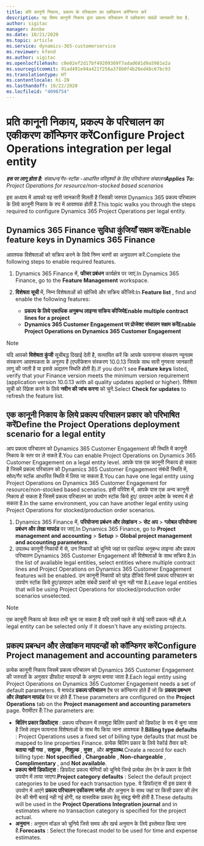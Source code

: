 ```yaml
---
title: प्रति कानूनी निकाय, प्रकल्प के परिचालन का एकीकरण कॉन्फिगर करें
description: यह विषय कानूनी निकाय द्वारा प्रकल्प परिचालन में एकीकरण संबंधी जानकारी देता है.
author: sigitac
manager: Annbe
ms.date: 10/21/2020
ms.topic: article
ms.service: dynamics-365-customerservice
ms.reviewer: kfend
ms.author: sigitac
ms.openlocfilehash: c0e02ef2d17bf49209369f7adad681d9a5981e2a
ms.sourcegitcommit: 91ad491e94a421f256a378b0f4b26ed48c67bc93
ms.translationtype: HT
ms.contentlocale: hi-IN
ms.lasthandoff: 10/22/2020
ms.locfileid: "4096754"
---
```

# <a name="configure-project-operations-integration-per-legal-entity"></a><span data-ttu-id="ccdab-103">प्रति कानूनी निकाय, प्रकल्प के परिचालन का एकीकरण कॉन्फिगर करें</span><span class="sxs-lookup"><span data-stu-id="ccdab-103">Configure Project Operations integration per legal entity</span></span> 

<span data-ttu-id="ccdab-104">_**इस पर लागू होता है:** संसाधन/गैर-स्टॉक -आधारित परिदृश्यों के लिए परियोजना संचालन_</span><span class="sxs-lookup"><span data-stu-id="ccdab-104">_**Applies To:** Project Operations for resource/non-stocked based scenarios_</span></span>

<span data-ttu-id="ccdab-105">इस अध्याय में आपको वह सारी जानकारी मिलती है जिसकी जरुरत Dynamics 365 प्रकल्प परिचालन के लिये कानूनी निकाय के रुप में आवश्यक होती है.</span><span class="sxs-lookup"><span data-stu-id="ccdab-105">This topic walks you through the steps required to configure Dynamics 365 Project Operations per legal entity.</span></span>

## <a name="enable-feature-keys-in-dynamics-365-finance"></a><span data-ttu-id="ccdab-106">Dynamics 365 Finance सुविधा कुंजियाँ सक्षम करें</span><span class="sxs-lookup"><span data-stu-id="ccdab-106">Enable feature keys in Dynamics 365 Finance</span></span>

<span data-ttu-id="ccdab-107">आवश्यक विशेषताओं को सक्रिय करने के लिये निम्न चरणों का अनुपालन करें.</span><span class="sxs-lookup"><span data-stu-id="ccdab-107">Complete the following steps to enable required features.</span></span>

1. <span data-ttu-id="ccdab-108">Dynamics 365 Finance में, **फीचर प्रबंधन** कार्यक्षेत्र पर जाएं.</span><span class="sxs-lookup"><span data-stu-id="ccdab-108">In Dynamics 365 Finance, go to the **Feature Management** workspace.</span></span>
2. <span data-ttu-id="ccdab-109">**विशेषता सूची** में, निम्न विशेषताओं को खोजिये और सक्रिय कीजिये:</span><span class="sxs-lookup"><span data-stu-id="ccdab-109">In **Feature list** , find and enable the following features:</span></span>
  
    - <span data-ttu-id="ccdab-110">**प्रकल्प के लिये एकाधिक अनुबन्ध लाइन्स सक्रिय कीजिये**</span><span class="sxs-lookup"><span data-stu-id="ccdab-110">**Enable multiple contract lines for a project**</span></span>
    - <span data-ttu-id="ccdab-111">**Dynamics 365 Customer Engagement पर प्रोजेक्ट संचालन सक्षम करें**</span><span class="sxs-lookup"><span data-stu-id="ccdab-111">**Enable Project Operations on Dynamics 365 Customer Engagement**</span></span>

> [!NOTE]
> <span data-ttu-id="ccdab-112">यदि आपको **विशेषता कुंजी** सूचीबद्ध दिखाई देती है, सत्यापित करें कि आपके फायनान्स संस्करण न्यूनतम संस्करण आवश्यकता के अनुरुप हैं (एप्लीकेशन संस्करण 10.0.13 जिसके साथ सारी गुणवत्ता जानकारी लागू की जाती है या इससे अद्यतन स्थिति होती है).</span><span class="sxs-lookup"><span data-stu-id="ccdab-112">If you don't see **Feature keys** listed, verify that your Finance version meets the minimum version requirement (application version 10.0.13 with all quality updates applied or higher).</span></span> <span data-ttu-id="ccdab-113">विशेषता सूची को रिफ्रेश करने के लिये **नवीन की जांच करना** को चुनें.</span><span class="sxs-lookup"><span data-stu-id="ccdab-113">Select **Check for updates** to refresh the feature list.</span></span>

## <a name="define-the-project-operations-deployment-scenario-for-a-legal-entity"></a><span data-ttu-id="ccdab-114">एक कानूनी निकाय के लिये प्रकल्प परिचालन प्रकार को परिभाषित करें</span><span class="sxs-lookup"><span data-stu-id="ccdab-114">Define the Project Operations deployment scenario for a legal entity</span></span>

<span data-ttu-id="ccdab-115">आप प्रकल्प परिचालन को Dynamics 365 Customer Engagement की स्थिति में कानूनी निकाय के स्तर पर ले सकते हैं.</span><span class="sxs-lookup"><span data-stu-id="ccdab-115">You can enable Project Operations on Dynamics 365 Customer Engagement on a legal entity level.</span></span> <span data-ttu-id="ccdab-116">आपके पास एक कानूनी निकाय हो सकता है जिसमें प्रकल्प परिचालन को Dynamics 365 Customer Engagement संबंधी स्थिति में, स्रोत/गैर स्टॉक आधारित स्थिति में लिया जा सकता है.</span><span class="sxs-lookup"><span data-stu-id="ccdab-116">You can have one legal entity using Project Operations on Dynamics 365 Customer Engagement for resource/non-stocked based scenarios.</span></span> <span data-ttu-id="ccdab-117">इसी परिवेश में, आपके पास एक अन्य कानूनी निकाय हो सकता है जिसमें प्रकल्प परिचालन का उपयोग स्टॉक किये हुए/ उत्पादन आदेश के स्वरुप में हो सकता है.</span><span class="sxs-lookup"><span data-stu-id="ccdab-117">In the same environment, you can have another legal entity using Project Operations for stocked/production order scenarios.</span></span>

1. <span data-ttu-id="ccdab-118">Dynamics 365 Finance में, **परियोजना प्रबंधन और लेखांकन** > **सेट अप** > **ग्लोबल परियोजना प्रबंधन और लेखा मापदंड** पर जाएं.</span><span class="sxs-lookup"><span data-stu-id="ccdab-118">In Dynamics 365 Finance, go to **Project management and accounting** > **Setup** > **Global project management and accounting parameters**.</span></span>
2. <span data-ttu-id="ccdab-119">उपलब्ध कानूनी निकायों में से, उन निकायों को चुनिये जहां पर एकाधिक अनुबन्ध लाइन्स और प्रकल्प परिचालन Dynamics 365 Customer Engagement की विशेषताओं के साथ सक्रिय है.</span><span class="sxs-lookup"><span data-stu-id="ccdab-119">In the list of available legal entities, select entities where multiple contract lines and Project Operations on Dynamics 365 Customer Engagement features will be enabled.</span></span> <span data-ttu-id="ccdab-120">उन कानूनी निकायों को छोड़ दीजिये जिनमें प्रकल्प परिचालन का उपयोग स्टॉक किये हुए/उत्पादन आदेश संबंधी प्रकारों को चुना नही गया है.</span><span class="sxs-lookup"><span data-stu-id="ccdab-120">Leave legal entities that will be using Project Operations for stocked/production order scenarios unselected.</span></span>

> [!NOTE]
> <span data-ttu-id="ccdab-121">एक कानूनी निकाय को केवल तभी चुना जा सकता है यदि उसमें पहले से कोई जारी प्रकल्प नही हो.</span><span class="sxs-lookup"><span data-stu-id="ccdab-121">A legal entity can be selected only if it doesn't have any existing projects.</span></span>

## <a name="configure-project-management-and-accounting-parameters"></a><span data-ttu-id="ccdab-122">प्रकल्प प्रबन्धन और लेखांकन मापदन्डों को कॉन्फिगर करें</span><span class="sxs-lookup"><span data-stu-id="ccdab-122">Configure Project management and accounting parameters</span></span>

<span data-ttu-id="ccdab-123">प्रत्येक कानूनी निकाय जिसमें प्रकल्प परिचालन को Dynamics 365 Customer Engagement की जरुरतों के अनुसार डीफॉल्ट मापदन्डों के अनुरुप बनाया जाता है.</span><span class="sxs-lookup"><span data-stu-id="ccdab-123">Each legal entity using Project Operations on Dynamics 365 Customer Engagement needs a set of default parameters.</span></span> <span data-ttu-id="ccdab-124">ये मापदंड **प्रकल्प परिचालन** टैब पर कॉन्फिगर होते हैं जो कि **प्रकल्प प्रबन्धन और लेखांकन मापदंड** पेज पर होते हैं.</span><span class="sxs-lookup"><span data-stu-id="ccdab-124">These parameters are configured on the **Project Operations** tab on the **Project management and accounting parameters** page.</span></span> <span data-ttu-id="ccdab-125">पैरामीटर हैं:</span><span class="sxs-lookup"><span data-stu-id="ccdab-125">The parameters are:</span></span>

  - <span data-ttu-id="ccdab-126">**बिलिंग प्रकार डिफॉल्ट्स** : प्रकल्प परिचालन में तयशुदा बिलिंग प्रकारों को डिफॉल्ट के रुप में चुना जाता है जिसे लाइन फायनास विशेषताओं के साथ मैप किया जाना आवश्यक है.</span><span class="sxs-lookup"><span data-stu-id="ccdab-126">**Billing type defaults** : Project Operations uses a fixed set of billing type defaults that must be mapped to line properties Finance.</span></span> <span data-ttu-id="ccdab-127">प्रत्येक बिलिंग प्रकार के लिये रेकॉर्ड तैयार करें: **बताया नही गया** , **सशुल्क** , **निशुल्क** , **मुफ्त** , और **अनुपलब्ध**.</span><span class="sxs-lookup"><span data-stu-id="ccdab-127">Create a record for each billing type: **Not specified** , **Chargeable** , **Non-chargeable** , **Complimentary** , and **Not available**.</span></span>
  - <span data-ttu-id="ccdab-128">**प्रकल्प श्रेणी डिफॉल्ट्स** : डिफॉल्ट प्रकल्प श्रेणियों को चुनिये जिन्हे प्रत्येक लेन देन के प्रकार के लिये उपयोग में लाया जाएगा.</span><span class="sxs-lookup"><span data-stu-id="ccdab-128">**Project category defaults** : Select the default project categories to be used for each transaction type.</span></span> <span data-ttu-id="ccdab-129">ये डिफॉल्ट्स भी इस प्रकार से उपयोग में आएंगे **प्रकल्प परिचालन एकीकरण जर्नल** और अनुमान के साथ जहां पर किसी प्रकार की लेन देन की श्रेणी बताई नही गई होगी, वह वास्तविक प्रकल्प हेतु संबद्ध श्रेणी होती है.</span><span class="sxs-lookup"><span data-stu-id="ccdab-129">These defaults will be used in the **Project Operations Integration journal** and in estimates where no transaction category is specified for the project actual.</span></span>
  - <span data-ttu-id="ccdab-130">**अनुमान** : अनुमान मॉडल को चुनिये जिसे समय और खर्च अनुमान के लिये इस्तेमाल किया जाना है.</span><span class="sxs-lookup"><span data-stu-id="ccdab-130">**Forecasts** : Select the forecast model to be used for time and expense estimates.</span></span>
